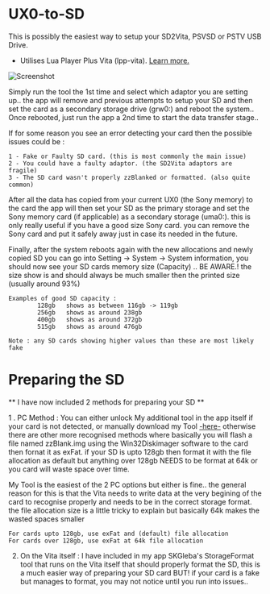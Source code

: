 # UX0-to-SD
This is possibly the easiest way to setup your SD2Vita, PSVSD or PSTV USB Drive.
* Utilises Lua Player Plus Vita (lpp-vita). [Learn more.](https://github.com/Rinnegatamante/lpp-vita)

![Screenshot](https://github.com/AntHJ/UX0toSD/blob/main/Vita.jpg)

Simply run the tool the 1st time and select which adaptor you are setting up.. the app will remove and previous attempts to setup your SD and then set the card as a secondary storage drive (grw0:) and reboot the system.. Once rebooted, just run the app a 2nd time to start the data transfer stage..

If for some reason you see an error detecting your card then the possible issues could be :
    
    1 - Fake or Faulty SD card. (this is most commonly the main issue)
    2 - You could have a faulty adaptor. (the SD2Vita adaptors are fragile)
    3 - The SD card wasn't properly zzBlanked or formatted. (also quite common)
      
After all the data has copied from your current UX0 (the Sony memory) to the card the app will then set your SD as the primary storage and set the Sony memory card (if applicable) as a secondary storage (uma0:). this is only really useful if you have a good size Sony card. you can remove the Sony card and put it safely away just in case its needed in the future.

Finally, after the system reboots again with the new allocations and newly copied SD you can go into Setting -> System -> System information, you should now see your SD cards memory size (Capacity) .. BE AWARE.! the size show is and should always be much smaller then the printed size (usually around 93%)

    Examples of good SD capacity :
            128gb   shows as between 116gb -> 119gb
            256gb   shows as around 238gb
            400gb   shows as around 372gb
            515gb   shows as around 476gb
            
    Note : any SD cards showing higher values than these are most likely fake
    
# Preparing the SD

** I have now included 2 methods for preparing your SD **

1 . PC Method : You can either unlock My additional tool in the app itself if your card is not detected, or manually download my Tool [-here-](https://github.com/AntHJ/UX0toSD/releases/download/v2.1b/SD.toolkit.v2.zip) otherwise there are other more recognised methods where basically you will flash a file named zzBlank.img using the Win32Diskimager software to the card then fornat it as exFat. if your SD is upto 128gb then format it with the file allocation as default but anything over 128gb NEEDS to be format at 64k or you card will waste space over time.

My Tool is the easiest of the 2 PC options but either is fine.. the general reason for this is that the Vita needs to write data at the very begining of the card to recognise properly and needs to be in the correct storage format. the file allocation size is a little tricky to explain but basically 64k makes the wasted spaces smaller

    For cards upto 128gb, use exFat and (default) file allocation
    For cards over 128gb, use exFat at 64k file allocation

2. On the Vita itself : I have included in my app SKGleba's StorageFormat tool that runs on the Vita itself that should properly format the SD, this is a much easier way of preparing your SD card BUT! if your card is a fake but manages to format, you may not notice until you run into issues..
